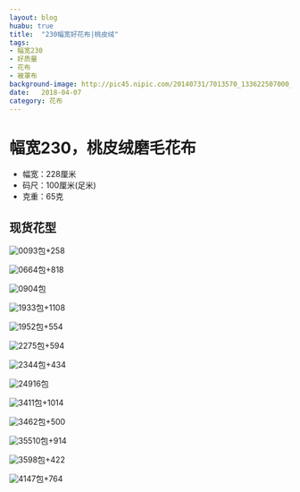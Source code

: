 ```yaml
---
layout: blog
huabu: true
title:  "230幅宽好花布|桃皮绒"
tags:
- 幅宽230
- 好质量
- 花布
- 被罩布
background-image: http://pic45.nipic.com/20140731/7013570_133622507000_2.jpg
date:   2018-04-07 
category: 花布
---
```


# 幅宽230，桃皮绒磨毛花布

- 幅宽：228厘米
- 码尺：100厘米(足米)
- 克重：65克

## 现货花型

![009](http://ww2.sinaimg.cn/large/0060lm7Tly1fprctl76qyj31ed0hsdmw.jpg)3包+258

<!--![040](http://ww1.sinaimg.cn/large/0060lm7Tly1fprcurerfwj31hc0mpti5.jpg)-->

![066](http://wx1.sinaimg.cn/mw690/0060lm7Tly1fq3ufwnyvpj31hc0df7b3.jpg)4包+818

![090](http://ww1.sinaimg.cn/large/0060lm7Tly1fprcw3lkb0j31ed0hswm4.jpg)4包

<!--![139](http://ww4.sinaimg.cn/large/0060lm7Tly1fprcwqcvloj31hc0deadi.jpg)-->

![193](http://ww2.sinaimg.cn/large/0060lm7Tly1fprcy056dlj30zk0eon4t.jpg)3包+1108

![195](http://ww2.sinaimg.cn/large/0060lm7Tly1fptggb2eulj319k0fywie.jpg)2包+554

![227](http://wx2.sinaimg.cn/mw690/0060lm7Tly1fq3uklg6rmj30vm0hsjtm.jpg)5包+594

![234](http://wx4.sinaimg.cn/mw690/0060lm7Tly1fq3um5lql9j319k0fjtcd.jpg)4包+434

![249](http://wx4.sinaimg.cn/mw690/0060lm7Tly1fq3uncvvjvj31kw0dk1kx.jpg)16包

![341](http://ww1.sinaimg.cn/large/0060lm7Tly1fprcyr1985j30oa06u40k.jpg)1包+1014

![346](http://ww1.sinaimg.cn/large/0060lm7Tly1fptgjty7dij30oa0btaav.jpg)2包+500

![355](http://wx3.sinaimg.cn/mw690/0060lm7Tly1fq3upwwrw1j31kw0ga1i0.jpg)10包+914

<!--![358](http://ww4.sinaimg.cn/large/0060lm7Tly1fprcz9womsj31730e8ngc.jpg)-->

![359](http://wx1.sinaimg.cn/mw690/0060lm7Tly1fq3uqwxmghj31jf0hsnfs.jpg)8包+422

![414](http://wx4.sinaimg.cn/mw690/0060lm7Tly1fq3uu1mmjvj30wt08f0yt.jpg)7包+764
